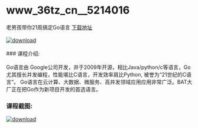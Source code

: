 # www_36tz_cn__5214016
老男孩带你21周搞定Go语言
[下载地址](http://www.36tz.cn/article/5214016 "下载地址")
<br/></br>[![download](http://36tz.cn/muke_img/2020_06_1-96-300x210.png "下载地址")](http://www.36tz.cn/article/5214016 "下载地址")
<br/></br>### 课程介绍:<br/></br>Go语言由 Google公司开发，并于2009年开源，相比Java/python/c等语言，Go尤其擅长并发编程，性能堪比C语言，开发效率肩比Python, 被誉为“21世纪的C语言”。
Go语言在云计算、大数据、微服务、高并发领域应用应用非常广泛。BAT大厂正在把Go作为新项目开发的首选语言。

### 课程截图:
[![download](http://36tz.cn/muke_img/2020_06_2-108.png "下载地址")](http://www.36tz.cn/article/5214016 "下载地址")
